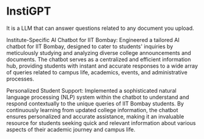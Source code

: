 # InstiGPT
It is a LLM that can answer questions related to any document you upload.

Institute-Specific AI Chatbot for IIT Bombay:
Engineered a tailored AI chatbot for IIT Bombay, designed to cater to students' inquiries by meticulously studying and analyzing diverse college announcements and documents. The chatbot serves as a centralized and efficient information hub, providing students with instant and accurate responses to a wide array of queries related to campus life, academics, events, and administrative processes.

Personalized Student Support:
Implemented a sophisticated natural language processing (NLP) system within the chatbot to understand and respond contextually to the unique queries of IIT Bombay students. By continuously learning from updated college information, the chatbot ensures personalized and accurate assistance, making it an invaluable resource for students seeking quick and relevant information about various aspects of their academic journey and campus life.
